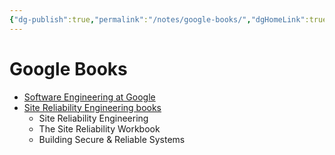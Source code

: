 ```yaml
---
{"dg-publish":true,"permalink":"/notes/google-books/","dgHomeLink":true,"dgPassFrontmatter":false}
---
```


# Google Books

- [Software Engineering at Google](https://abseil.io/resources/swe-book)
- [Site Reliability Engineering books](https://sre.google/books/)
    - Site Reliability Engineering
    - The Site Reliability Workbook
    - Building Secure & Reliable Systems

